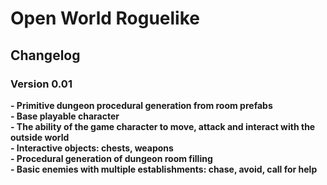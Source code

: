 # Open World Roguelike

## Changelog
### Version 0.01
**- Primitive dungeon procedural generation from room prefabs<br/>**
**- Base playable character<br/>**
**- The ability of the game character to move, attack and interact with the outside world<br/>**
**- Interactive objects: chests, weapons<br/>**
**- Procedural generation of dungeon room filling<br/>**
**- Basic enemies with multiple establishments: chase, avoid, call for help<br/>**
